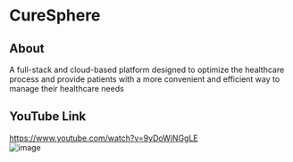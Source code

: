 # CureSphere #

## About ##
A full-stack and cloud-based platform designed to optimize the healthcare process and provide patients with a more convenient and efficient way to manage their healthcare needs

## YouTube Link ##
https://www.youtube.com/watch?v=9yDoWjNGgLE
</br>
![image](https://github.com/Weiyao-Li/CureSphere/assets/96925606/03545960-2c29-4b11-aac9-7b81706c3ddb)

